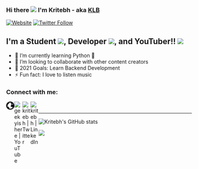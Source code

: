 ### Hi there <img src="https://media.giphy.com/media/hvRJCLFzcasrR4ia7z/giphy.gif" width="25px"> I'm Kritebh - aka [KLB][website] 

[![Website](https://img.shields.io/website?label=kritebh&style=for-the-badge&url=https%3A%2F%2Fcodestackr.com)](https://kritebh.github.io/me)
[![Twitter Follow](https://img.shields.io/twitter/follow/kritebh?color=1DA1F2&logo=twitter&style=for-the-badge)](https://twitter.com/intent/follow?original_referer=https%3A%2F%2Fgithub.com%2Fkritebh&screen_name=kritebh)

## I'm a Student <img src ="http://s3.amazonaws.com/pix.iemoji.com/images/emoji/apple/ios-12/256/man-student.png" width ="25">, Developer <img src ="https://emojipedia-us.s3.dualstack.us-west-1.amazonaws.com/thumbs/160/apple/279/man-technologist_1f468-200d-1f4bb.png" width ="25">, and YouTuber!! <img src ="https://cdn.emojidex.com/emoji/seal/YouTube.png?1512927079" width ="25">

- 🌱 I’m currently learning Python 🤞
- 👯 I’m looking to collaborate with other content creators
- 🥅 2021 Goals: Learn Backend Development
- ⚡ Fun fact: I love to listen music 


### Connect with me:

[<img align="left" alt="geekyishere.com" width="22px" src="https://raw.githubusercontent.com/iconic/open-iconic/master/svg/globe.svg" />][website]

[<img align="left" alt="geekyishere | YouTube" width="22px" src="https://cdn.jsdelivr.net/npm/simple-icons@v3/icons/youtube.svg" />][youtube]

[<img align="left" alt="kritebh | Twitter" width="22px" src="https://cdn.jsdelivr.net/npm/simple-icons@v3/icons/twitter.svg" />][twitter]

[<img align="left" alt="kritebh | LinkedIn" width="22px" src="https://cdn.jsdelivr.net/npm/simple-icons@v3/icons/linkedin.svg" />][linkedin]


<br />


---



  ![Kritebh's GitHub stats](https://github-readme-stats.vercel.app/api?username=kritebh&show_icons=true&theme=dark)


![](https://komarev.com/ghpvc/?username=kritebh&label=Visitors&color=blueviolet)


[website]: https://kritebh.github.io/me
[twitter]: https://twitter.com/kritebh
[youtube]: https://www.youtube.com/channel/UC0EAbcYp9bF9TdqYUIaTQxQ
[instagram]: https://instagram.com/kritebh
[linkedin]: https://linkedin.com/in/kritebh

